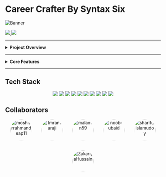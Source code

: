 # Career Crafter By Syntax Six

![Banner](https://i.postimg.cc/5N3MCpQh/career-Crafter-Picsart-Ai-Image-Enhancer.jpg)


<p align="left">
  <a href="https://ai-powered-job-finding-web.vercel.app/">
    <img src="https://img.shields.io/badge/Live%20Site-000000?style=for-the-badge&logo=google-chrome&logoColor=white" />
  </a>
  <a href="https://github.com/moshiurrahmandeap11/ai-powered-job-finding-web" target="_blank">
    <img src="https://img.shields.io/badge/Client%20Repo-0A66C2?style=for-the-badge&logo=github&logoColor=white" />
  </a>
</p>

---

<details>
<summary><strong> Project Overview</strong></summary>
<br>

## Project Overview

**Career Crafter** is an AI-powered professional networking platform inspired by LinkedIn. It combines social networking, career growth tools, and smart AI assistance to help users discover job opportunities, build resumes, enhance skills, and grow their professional network—all in one place. Users can create rich profiles, share posts, connect with other professionals, and get personalized AI recommendations for jobs, courses, and career paths.

### Why We Built This

In today’s competitive job market, finding relevant opportunities, building an optimized resume, and growing a professional network can be overwhelming. Career Crafter was built to solve these challenges by:  

- Providing **AI-powered job recommendations** tailored to skills, interests, and user activity.  
- Helping users **craft professional resumes and cover letters** effortlessly.  
- Offering **career guidance** with suggestions for courses and skills to boost growth.  
- Enabling seamless **networking and professional connections** with a LinkedIn-style feed and messaging system.  

Career Crafter aims to empower users to **accelerate their career journey** by merging networking, learning, and AI-driven insights in a single platform.

</details>



---

<details>
<summary><strong>Core Features</strong></summary>
<br>

## AI-Powered Features

- **AI Job Matching:** Smart career recommendations based on user profile, skills, and interests
- **AI Resume Builder:** Auto-generate optimized resume & cover letters
- **AI Interview Assistant:** Mock interviews with instant feedback
- **AI Content Assistant:** Smart post suggestions, grammar fixes, trending topic ideas
- **Career Path Guidance:** AI suggests next skill/course to learn for growth

### User & Profile

- User Authentication (Email, Social Login, JWT)
- Profile Creation & Customization (photo, banner, bio, skills, education, experience)
- Follow / Connect System
- Profile View Tracking

### Posts & Feed

- Create, Edit, Delete Posts (text, image, video, links)
- Like, Comment, Share
- Rich Media Preview (YouTube, articles, etc.)
- Personalized News Feed Algorithm

### Messaging & Communication

- Real-time Chat (one-to-one & group)
- End-to-End Encrypted Messaging
- Audio/Video Calls
- Typing Indicator, Online Status, Read Receipts

### Jobs & Opportunities

- Job Posting by Companies
- **AI-Powered Job Recommendations** (based on skills, interests, and activity)
- Easy Apply System with Resume/CV
- Job Filters (location, salary, remote/hybrid, etc.)

### Learning & Growth

- LinkedIn Learning–style Course Section
- Course Recommendations (AI-based career growth suggestions)
- Progress Tracking & Certificates

### Company Pages

- Create & Manage Company Profiles
- Showcase Products, Services, and Open Positions
- Follower System for Companies

### Notifications

- Real-time Notifications (connection requests, likes, comments, jobs, etc.)
- Email + In-app Notification System

</details>

---

## Tech Stack

<p align="center">
  <img src="https://img.shields.io/badge/Next.js-000000?style=for-the-badge&logo=next.js&logoColor=white" />
  <img src="https://img.shields.io/badge/React-61DAFB?style=for-the-badge&logo=react&logoColor=black" />
<img src="https://img.shields.io/badge/JavaScript-F7DF1E?style=for-the-badge&logo=javascript&logoColor=black" />
  <img src="https://img.shields.io/badge/Express-000000?style=for-the-badge&logo=express&logoColor=white" />
  <img src="https://img.shields.io/badge/Node.js-339933?style=for-the-badge&logo=node.js&logoColor=white" />
  <img src="https://img.shields.io/badge/MongoDB-47A248?style=for-the-badge&logo=mongodb&logoColor=white" />
  <img src="https://img.shields.io/badge/Socket.io-010101?style=for-the-badge&logo=socket.io&logoColor=white" />
  <img src="https://img.shields.io/badge/TailwindCSS-38B2AC?style=for-the-badge&logo=tailwind-css&logoColor=white" />
  <img src="https://img.shields.io/badge/ShadcnUI-0D9488?style=for-the-badge&logo=daisyui&logoColor=white" />
  <img src="https://img.shields.io/badge/Vercel-000000?style=for-the-badge&logo=vercel&logoColor=white" />
</p>


##  Collaborators

<p align="center" style="display:flex; flex-wrap: wrap; justify-content:center; gap:30px;">
  <a href="https://github.com/moshiurrahmandeap11" target="_blank">
    <img src="https://github.com/moshiurrahmandeap11.png" width="70" height="70" alt="moshiurrahmandeap11" style="border-radius:50%; object-fit:cover;" />
  </a>
  <a href="https://github.com/Imranfaraji" target="_blank">
    <img src="https://github.com/Imranfaraji.png" width="70" height="70" alt="Imranfaraji" style="border-radius:50%; object-fit:cover;" />
  </a>
  <a href="https://github.com/malamin59" target="_blank">
    <img src="https://github.com/malamin59.png" width="70" height="70" alt="malamin59" style="border-radius:50%; object-fit:cover;" />
  </a>
  <a href="https://github.com/noob-ubaid" target="_blank">
    <img src="https://github.com/noob-ubaid.png" width="70" height="70" alt="noob-ubaid" style="border-radius:50%; object-fit:cover;" />
  </a>
  <a href="https://github.com/sharifulislamudoy" target="_blank">
    <img src="https://github.com/sharifulislamudoy.png" width="70" height="70" alt="sharifulislamudoy" style="border-radius:50%; object-fit:cover;" />
  </a>
  <a href="https://github.com/ZakariyaHussain" target="_blank">
    <img src="https://github.com/ZakariyaHussain.png" width="70" height="70" alt="ZakariyaHussain" style="border-radius:50%; object-fit:cover;" />
  </a>
</p>
